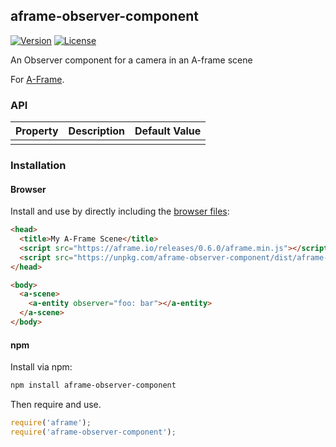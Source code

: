 ## aframe-observer-component

[![Version](http://img.shields.io/npm/v/aframe-observer-component.svg?style=flat-square)](https://npmjs.org/package/aframe-observer-component)
[![License](http://img.shields.io/npm/l/aframe-observer-component.svg?style=flat-square)](https://npmjs.org/package/aframe-observer-component)

An Observer component for a camera in an A-frame scene

For [A-Frame](https://aframe.io).

### API

| Property | Description | Default Value |
| -------- | ----------- | ------------- |
|          |             |               |

### Installation

#### Browser

Install and use by directly including the [browser files](dist):

```html
<head>
  <title>My A-Frame Scene</title>
  <script src="https://aframe.io/releases/0.6.0/aframe.min.js"></script>
  <script src="https://unpkg.com/aframe-observer-component/dist/aframe-observer-component.min.js"></script>
</head>

<body>
  <a-scene>
    <a-entity observer="foo: bar"></a-entity>
  </a-scene>
</body>
```

#### npm

Install via npm:

```bash
npm install aframe-observer-component
```

Then require and use.

```js
require('aframe');
require('aframe-observer-component');
```
